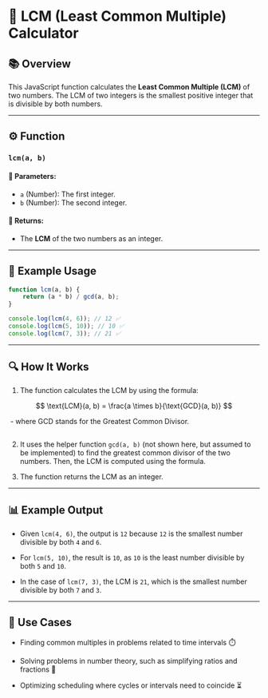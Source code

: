 # 🔢 LCM (Least Common Multiple) Calculator

## 📚 Overview
This JavaScript function calculates the **Least Common Multiple (LCM)** of two numbers. The LCM of two integers is the smallest positive integer that is divisible by both numbers.

---

## ⚙️ Function

### `lcm(a, b)`

#### 🧾 Parameters:
- `a` (Number): The first integer.
- `b` (Number): The second integer.

#### 🎯 Returns:
- The **LCM** of the two numbers as an integer.

---

## 🧪 Example Usage

```javascript
function lcm(a, b) {
    return (a * b) / gcd(a, b);
}

console.log(lcm(4, 6)); // 12 ✅
console.log(lcm(5, 10)); // 10 ✅
console.log(lcm(7, 3)); // 21 ✅
```

---
## 🔍 How It Works
1. The function calculates the LCM by using the formula:


$$
\text{LCM}(a, b) = \frac{a \times b}{\text{GCD}(a, b)}
$$

​      - where GCD stands for the Greatest Common Divisor.
##
2. It uses the helper function `gcd(a, b)` (not shown here, but assumed to be implemented) to find the greatest common divisor of the two numbers. Then, the LCM is computed using the formula.

3. The function returns the LCM as an integer.

---
## 📊 Example Output
- Given `lcm(4, 6)`, the output is `12` because `12` is the smallest number divisible by both `4` and `6`.

- For `lcm(5, 10)`, the result is `10`, as `10` is the least number divisible by both `5` and `10`.

- In the case of `lcm(7, 3)`, the LCM is `21`, which is the smallest number divisible by both `7` and `3`.

---
## 🚀 Use Cases
- Finding common multiples in problems related to time intervals ⏱️

- Solving problems in number theory, such as simplifying ratios and fractions 🔢

- Optimizing scheduling where cycles or intervals need to coincide ⏳
